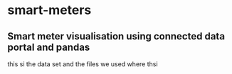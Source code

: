 # smart-meters
## Smart meter visualisation using connected data portal and pandas


this si the data set and the files we used where thsi 
